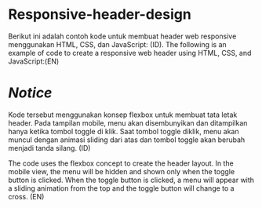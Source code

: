 # Responsive-header-design
Berikut ini adalah contoh kode untuk membuat header web responsive menggunakan HTML, CSS, dan JavaScript: (ID). The following is an example of code to create a responsive web header using HTML, CSS, and JavaScript:(EN)

*Notice*
========
Kode tersebut menggunakan konsep flexbox untuk membuat tata letak header. Pada tampilan mobile, menu akan disembunyikan dan ditampilkan hanya ketika tombol toggle di klik. Saat tombol toggle diklik, menu akan muncul dengan animasi sliding dari atas dan tombol toggle akan berubah menjadi tanda silang. (ID)


The code uses the flexbox concept to create the header layout. In the mobile view, the menu will be hidden and shown only when the toggle button is clicked. When the toggle button is clicked, a menu will appear with a sliding animation from the top and the toggle button will change to a cross. (EN)
